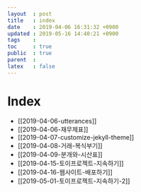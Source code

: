 ```yaml
---
layout  : post
title   : index 
date    : 2019-04-06 16:31:32 +0900
updated : 2019-05-16 14:40:21 +0900
tags    : 
toc     : true
public  : true
parent  : 
latex   : false
---
```


# Index
- [[2019-04-06-utterances]]
- [[2019-04-06-재무제표]]
- [[2019-04-07-customize-jekyll-theme]]
- [[2019-04-08-거래-복식부기]]
- [[2019-04-09-분개와-시산표]]
- [[2019-04-15-토이프로젝트-지속하기]]
- [[2019-04-16-웹사이트-배포하기]]
- [[2019-05-01-토이프로젝트-지속하기-2]]
